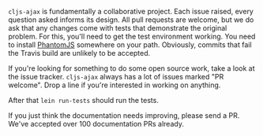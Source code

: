 `cljs-ajax` is fundamentally a collaborative project. Each issue raised, every question asked informs its design. All pull requests are welcome, but we do ask that any changes come with tests that demonstrate the original problem. For this, you'll need to get the test environment working. You need to install [PhantomJS](http://phantomjs.org/) somewhere on your path.
Obviously, commits that fail the Travis build are unlikely to be accepted.

If you're looking for something to do some open source work, take a look at the issue tracker. `cljs-ajax` always has a lot of issues marked "PR welcome". Drop a line if you're interested in working on anything.

After that `lein run-tests` should run the tests.

If you just think the documentation needs improving, please send a PR. We've accepted over 100 documentation PRs already.